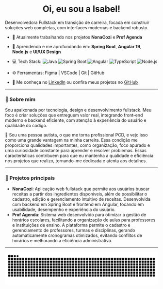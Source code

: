 <h1 align="center">Oi, eu sou a Isabel!</h1>

Desenvolvedora Fullstack em transição de carreira, focada em construir soluções web completas, com interfaces modernas e backend robusto.

- 🔭 Atualmente trabalhando nos projetos **NonaCozi** e **Prof Agenda**
- 🌱 Aprendendo e me aprofundando em: **Spring Boot**, **Angular 19**, **Node.js** e **UI/UX Design**
- 💻 Tech Stack:
  ![Java](https://img.shields.io/badge/Java-ED8B00?style=for-the-badge&logo=java&logoColor=white)
  ![Spring Boot](https://img.shields.io/badge/Spring_Boot-6DB33F?style=for-the-badge&logo=spring-boot&logoColor=white)
  ![Angular](https://img.shields.io/badge/Angular-DD0031?style=for-the-badge&logo=angular&logoColor=white)
  ![TypeScript](https://img.shields.io/badge/TypeScript-007ACC?style=for-the-badge&logo=typescript&logoColor=white)
  ![Node.js](https://img.shields.io/badge/Node.js-339933?style=for-the-badge&logo=nodedotjs&logoColor=white)

- ⚙️ Ferramentas: Figma | VSCode | Git | GitHub 

- 💌 Me conheça no [LinkedIn](https://www.linkedin.com/in/isabelgomesprado/) ou confira meus projetos no [GitHub](https://github.com/isagps)

---

### 🧠 Sobre mim  
Sou apaixonada por tecnologia, design e desenvolvimento fullstack. Meu foco é criar soluções que entreguem valor real, integrando front-end moderno e backend eficiente, com atenção à experiência do usuário e qualidade do código.

🧩 Sou uma pessoa autista, o que me torna profissional PCD, e vejo isso como uma grande vantagem na minha carreira. Essa condição me proporciona qualidades importantes, como organização, foco apurado e uma curiosidade constante para aprender e resolver problemas. Essas características contribuem para que eu mantenha a qualidade e eficiência nos projetos que realizo, tornando-me dedicada e atenta aos detalhes.


---

### 🚀 Projetos principais  
- **NonaCozi**: Aplicação web fullstack que permite aos usuários buscar receitas a partir dos ingredientes disponíveis, além de possibilitar o cadastro, edição e gerenciamento intuitivo de receitas. Desenvolvida com backend em Spring Boot e frontend em Angular, focando em usabilidade, desempenho e experiência do usuário.  
- **Prof Agenda**: Sistema web desenvolvido para otimizar a gestão de horários escolares, facilitando a organização de aulas para professores e instituições de ensino. A plataforma permite o cadastro e gerenciamento de professores, turmas e disciplinas, gerando automaticamente cronogramas otimizados, evitando conflitos de horários e melhorando a eficiência administrativa.

---

<p align="center">
  <img src="https://raw.githubusercontent.com/isagps/isagps/output/snake.svg" alt="Snake animation" />
</p>


